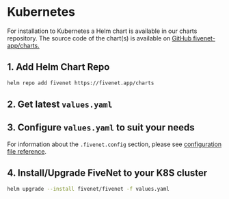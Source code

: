 # Kubernetes

For installation to Kubernetes a Helm chart is available in our charts repository. The source code of the chart(s) is available on [GitHub fivenet-app/charts.](https://github.com/fivenet-app/charts)

## 1. Add Helm Chart Repo

```bash
helm repo add fivenet https://fivenet.app/charts
```

## 2. Get latest `values.yaml`

## 3. Configure `values.yaml` to suit your needs

For information about the `.fivenet.config` section, please see [configuration file reference]().

## 4. Install/Upgrade FiveNet to your K8S cluster

```bash
helm upgrade --install fivenet/fivenet -f values.yaml
```
